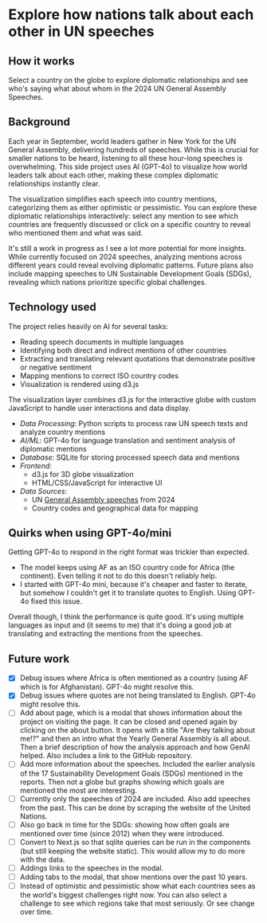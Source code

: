 # Explore how nations talk about each other in UN speeches

## How it works

Select a country on the globe to explore diplomatic relationships and see who's saying what about whom in the 2024 UN General Assembly Speeches.

## Background

Each year in September, world leaders gather in New York for the UN General Assembly, delivering hundreds of
speeches. While this is crucial for smaller nations to be heard, listening to all these hour-long speeches is
overwhelming. This side project uses AI (GPT-4o) to visualize how world leaders talk about each other, making
these complex diplomatic relationships instantly clear.

The visualization simplifies each speech into country mentions, categorizing them as either optimistic or
pessimistic. You can explore these diplomatic relationships interactively: select any mention to see which
countries are frequently discussed or click on a specific country to reveal who mentioned them and what was
said.

It's still a work in progress as I see a lot more potential for more insights. While currently focused on 2024 speeches, analyzing mentions across different years could reveal evolving diplomatic patterns. Future plans also include mapping speeches to UN Sustainable Development Goals (SDGs), revealing which nations prioritize specific global challenges.

## Technology used

The project relies heavily on AI for several tasks:

- Reading speech documents in multiple languages
- Identifying both direct and indirect mentions of other countries
- Extracting and translating relevant quotations that demonstrate positive or negative sentiment
- Mapping mentions to correct ISO country codes
- Visualization is rendered using d3.js

The visualization layer combines d3.js for the interactive globe with custom JavaScript to handle user interactions and data display.

- _Data Processing_: Python scripts to process raw UN speech texts and analyze country mentions
- _AI/ML_: GPT-4o for language translation and sentiment analysis of diplomatic mentions
- _Database_: SQLite for storing processed speech data and mentions
- _Frontend_:
  - d3.js for 3D globe visualization
  - HTML/CSS/JavaScript for interactive UI
- _Data Sources_:
  - UN [General Assembly speeches](https://gadebate.un.org/en/sessions-archive?f%5B0%5D=choose_a_session_ungad%3A607) from 2024
  - Country codes and geographical data for mapping

## Quirks when using GPT-4o/mini

Getting GPT-4o to respond in the right format was trickier than expected.

- The model keeps using AF as an ISO country code for Africa (the continent). Even telling it not to do this doesn't reliably help.
- I started with GPT-4o mini, because it's cheaper and faster to iterate, but somehow I couldn't get it to translate quotes to English. Using GPT-4o fixed this issue.

Overall though, I think the performance is quite good. It's using multiple languages as input and (it seems to me) that it's doing a good job at translating and extracting the mentions from the speeches.

## Future work

- [x] Debug issues where Africa is often mentioned as a country (using AF which is for Afghanistan). GPT-4o might resolve this.
- [x] Debug issues where quotes are not being translated to English. GPT-4o might resolve this.
- [ ] Add about page, which is a modal that shows information about the project on visiting the page. It can be closed and opened again by clicking on the about button. It opens with a title "Are they talking about me!?" and then an intro what the Yearly General Assembly is all about. Then a brief description of how the analysis approach and how GenAI helped. Also includes a link to the GitHub repository.
- [ ] Add more information about the speeches. Included the earlier analysis of the 17 Sustainability Development Goals (SDGs) mentioned in the reports. Then not a globe but graphs showing which goals are mentioned the most are interesting.
- [ ] Currently only the speeches of 2024 are included. Also add speeches from the past. This can be done by scraping the website of the United Nations.
- [ ] Also go back in time for the SDGs: showing how often goals are mentioned over time (since 2012) when they were introduced.
- [ ] Convert to Next.js so that sqlite queries can be run in the components (but still keeping the website static). This would allow my to do more with the data.
- [ ] Addings links to the speeches in the modal.
- [ ] Adding tabs to the modal, that show mentions over the past 10 years.
- [ ] Instead of optimistic and pessimistic show what each countries sees as the world's biggest challenges right now. You can also select a challenge to see which regions take that most seriously. Or see change over time.
